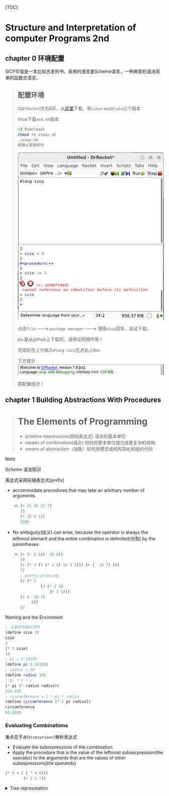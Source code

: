 [TOC]

# Structure and Interpretation of computer Programs 2nd

## chapter 0 环境配置

SICP毕竟是一本比较古老的书，采用的语言是Scheme语言，一种典型的语法简单的函数式语言。

> ## 配置环境
>
> 以`DrRacket`作为IDE，从[这里](https://mirrors.tuna.tsinghua.edu.cn/racket-installers/recent/)下载，有`Linux` `macOS` `win`三个版本
>
> linux下载`xxx.sh`版本
>
> ```bash
> cd Downloads
> chmod +x xxxxx.sh
> ./xxxx.sh
> 按默认安装即可
> ```
>
> ![image-20241212202424174](assets/配置环境(1).png)
>
> 点击`file` ---> `package manager` ---> 搜索`sicp`回车、自动下载。
>
> ps:是从github上下载的，请保证网络环境！
>
> 完成后在上方输入`#lang sicp`在点右上`Run`
>
> 下方提示![image-20241212202729093](assets/配置环境（2）.png)
>
> 即配置成功！

## chapter 1 Building Abstractions With Procedures

> # The Elements of Programming
>
> - primitve expressions(原始表达式) 语言的基本单位
> - measn of combination(组合) 如何将基本单位组合成更复杂的结构
> - means of abstraction（抽象）如何用模式或结构简化和组织代码

> [!Note]
>
> *Scheme* 语法知识
>
> 表达式采用前缀表达式(prefix)
>
> - accommodate procedures that may take an arbitrary number of arguments
>
>   - ```Scheme
>     (+ 21 35 12 7)
>     75
>     (* 25 4 12)
>     1200
>     ```
>
> - No ambiguity(歧义) can arise, because the operator is always the leftmost element and the entire combination is delimited(分割) by the parentheses
>
>   - ```scheme
>     (+ (* 3 5)(- 10 6))
>     19
>     (+ (* 3 (+ (* 2 4) (+ 3 5))) (+ (- 10 7) 6)) 
>     57
>     ; pretty-printing
>     (+ (* 3
>      	       (+ (* 2 4)
>      	           (+ 3 5)))
>     (+ (- 10 7)
>          6))
>     57
>     ```
>
> Naming and the Enviroment
>
> ```scheme
> ; 注意括号是必须的
> (define size 2)
> size
> 2
> (* 5 size)
> 10
> ; pi = 3.14159
> (define pi 3.14159)
> ; radius = 10
> (define radius 10)
> ; pi * r * r
> (* pi (* radius radius))
> 314.159
> ; circumference = 2 * pi * radius
> (define circumference (* 2 pi radius))
> circumference
> 62.8318
> ```

### Evaluating Combinations

重点在于`递归(recursion)`解析表达式

- Evaluate the subexpressions of the combination.
- Apply the procedure that is the value of the leftmost subsecpression(the operator) to the arguments that are the values of other subexpressions(the operands)

```scheme
(* ( + 2 ( * 4 6)))
	    (+ 3 5 7))
```

<details><summary>Tree represntation</summary>
    <div>
        <img src= "assets/tree_representation.png">
    </div>
</details>



